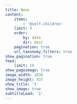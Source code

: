 ```yaml
---
title: News
content:
    items:
        - '@self.children'
    limit: 4
    order:
        by: date
        dir: desc
    pagination: true
    url_taxonomy_filters: true
show_pagination: true
feed:
    limit: 10
show_pageimage: true
image_width: 1038
image_height: 437
show_title: '1'
show_image: true
subtitleLead: '1'
---
```


